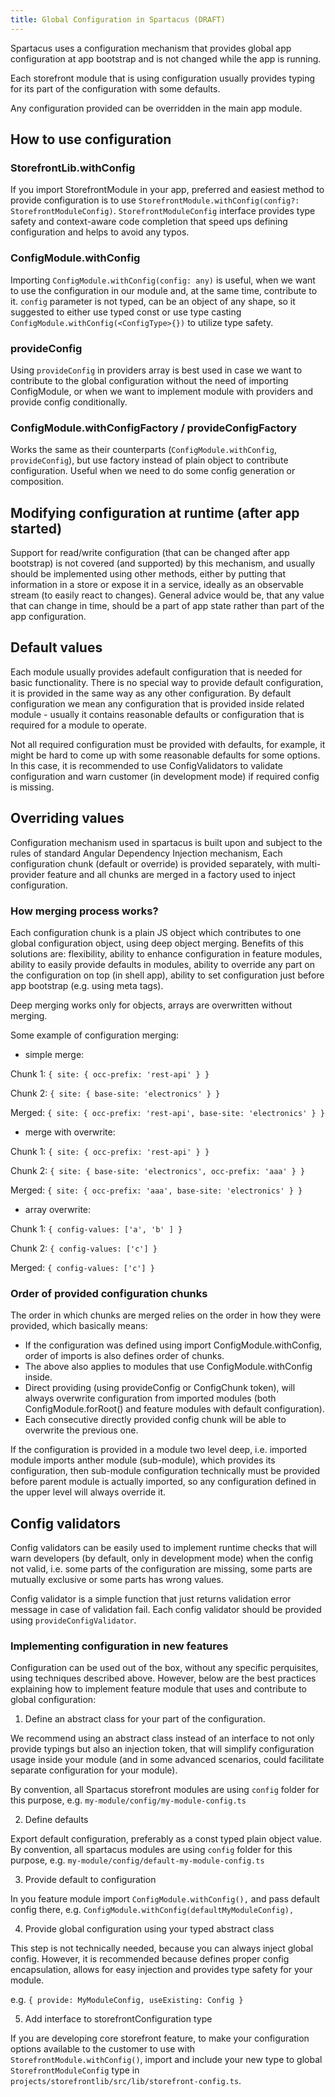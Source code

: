 ```yaml
---
title: Global Configuration in Spartacus (DRAFT)
---
```


Spartacus uses a configuration mechanism that provides global app configuration at app bootstrap and is not changed while the app is running.

Each storefront module that is using configuration usually provides typing for its part of the configuration with some defaults.

Any configuration provided can be overridden in the main app module.

## How to use configuration

### StorefrontLib.withConfig

If you import StorefrontModule in your app, preferred and easiest method to provide configuration is to use `StorefrontModule.withConfig(config?: StorefrontModuleConfig)`.
`StorefrontModuleConfig` interface provides type safety and context-aware code completion that speed ups defining configuration and helps to avoid any typos.

### ConfigModule.withConfig

Importing `ConfigModule.withConfig(config: any)` is useful, when we want to use the configuration in our module and, at the same time, contribute to it.
`config` parameter is not typed, can be an object of any shape, so it suggested to either use typed const or use type casting `ConfigModule.withConfig(<ConfigType>{})` to utilize type safety.

### provideConfig

Using `provideConfig` in providers array is best used in case we want to contribute to the global configuration without the need of
importing ConfigModule, or when we want to implement module with providers and provide config conditionally.

### ConfigModule.withConfigFactory / provideConfigFactory

Works the same as their counterparts (`ConfigModule.withConfig`, `provideConfig`), but use factory instead of plain object to contribute configuration. Useful when we need
to do some config generation or composition.

## Modifying configuration at runtime (after app started)

Support for read/write configuration (that can be changed after app bootstrap) is not covered (and supported) by this mechanism, and usually
should be implemented using other methods, either by putting that information in a store or expose it in a service,
ideally as an observable stream (to easily react to changes).
General advice would be, that any value that can change in time, should be a part of app state rather than part of the app configuration.

## Default values

Each module usually provides adefault configuration that is needed for basic functionality. There is no special way to
provide default configuration, it is provided in the same way as any other configuration.
By default configuration we mean any configuration that is provided inside related module - usually it contains reasonable defaults or configuration that
is required for a module to operate.

Not all required configuration must be provided with defaults, for example, it might be hard to come up with some reasonable
defaults for some options. In this case, it is recommended to use ConfigValidators to validate configuration and warn customer (in development mode)
if required config is missing.

## Overriding values

Configuration mechanism used in spartacus is built upon and subject to the rules of standard Angular Dependency Injection mechanism,
Each configuration chunk (default or override) is provided separately, with multi-provider feature and all chunks are merged
in a factory used to inject configuration.

### How merging process works?

Each configuration chunk is a plain JS object which contributes to one global configuration object, using deep object merging.
Benefits of this solutions are: flexibility, ability to enhance configuration in feature modules, ability to easily provide defaults
in modules, ability to override any part on the configuration on top (in shell app), ability to set configuration just before app bootstrap (e.g. using meta tags).

Deep merging works only for objects, arrays are overwritten without merging.

Some example of configuration merging:

- simple merge:

Chunk 1: `{ site: { occ-prefix: 'rest-api' } }`

Chunk 2: `{ site: { base-site: 'electronics' } }`

Merged: `{ site: { occ-prefix: 'rest-api', base-site: 'electronics' } }`

- merge with overwrite:

Chunk 1: `{ site: { occ-prefix: 'rest-api' } }`

Chunk 2: `{ site: { base-site: 'electronics', occ-prefix: 'aaa' } }`

Merged: `{ site: { occ-prefix: 'aaa', base-site: 'electronics' } }`

- array overwrite:

Chunk 1: `{ config-values: ['a', 'b' ] }`

Chunk 2: `{ config-values: ['c'] }`

Merged: `{ config-values: ['c'] }`

### Order of provided configuration chunks

The order in which chunks are merged relies on the order in how they were provided, which basically means:

- If the configuration was defined using import ConfigModule.withConfig, order of imports is also defines order of chunks.
- The above also applies to modules that use ConfigModule.withConfig inside.
- Direct providing (using provideConfig or ConfigChunk token), will always overwrite configuration from imported modules (both ConfigModule.forRoot() and feature modules with default configuration).
- Each consecutive directly provided config chunk will be able to overwrite the previous one.

If the configuration is provided in a module two level deep, i.e. imported module imports anther module (sub-module), which provides its
configuration, then sub-module configuration technically must be provided before parent module is actually imported, so any configuration defined in the upper level
will always override it.

## Config validators

Config validators can be easily used to implement runtime checks that will warn developers (by default, only in development mode)
when the config not valid, i.e. some parts of the configuration are missing, some parts are mutually exclusive or some parts has wrong values.

Config validator is a simple function that just returns validation error message in case of validation fail.
Each config validator should be provided using `provideConfigValidator`.

### Implementing configuration in new features

Configuration can be used out of the box, without any specific perquisites, using techniques described above.
However, below are the best practices explaining how to implement feature module that uses and contribute to global configuration:

1. Define an abstract class for your part of the configuration.

We recommend using an abstract class instead of an interface to not only provide typings but also an injection token, that will simplify configuration
usage inside your module (and in some advanced scenarios, could facilitate separate configuration for your module).

By convention, all Spartacus storefront modules are using `config` folder for this purpose, e.g. `my-module/config/my-module-config.ts`

2. Define defaults

Export default configuration, preferably as a const typed plain object value.  
By convention, all spartacus modules are using `config` folder for this purpose, e.g. `my-module/config/default-my-module-config.ts`

3. Provide default to configuration

In you feature module import `ConfigModule.withConfig(),` and pass default config there, e.g. `ConfigModule.withConfig(defaultMyModuleConfig),`

4. Provide global configuration using your typed abstract class

This step is not technically needed, because you can always inject global config. However, it is recommended because defines proper config encapsulation,
allows for easy injection and provides type safety for your module.

e.g. `{ provide: MyModuleConfig, useExisting: Config }`

5. Add interface to storefrontConfiguration type

If you are developing core storefront feature, to make your configuration options available to the customer
to use with `StorefrontModule.withConfig()`, import and include your new type to global `StorefrontModuleConfig` type in  
`projects/storefrontlib/src/lib/storefront-config.ts`.
